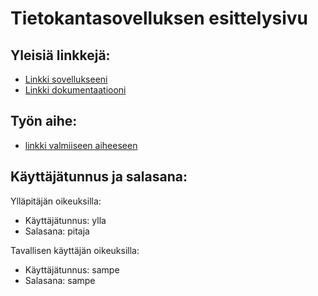 ﻿# Tietokantasovelluksen esittelysivu

## Yleisiä linkkejä:

* [Linkki sovellukseeni](http://spmahlqv.users.cs.helsinki.fi/pokemon-tietokanta)
* [Linkki dokumentaatiooni](https://docs.google.com/document/d/e/2PACX-1vRIAMOKtLvJPCaBZ_0MZdFGC2W3bOECXCLDdi449uBRNvw4ncFMD_5QOrIzRUGPQY-ogcKMrWAfWofW/pub)

## Työn aihe:

* [linkki valmiiseen aiheeseen](http://advancedkittenry.github.io/suunnittelu_ja_tyoymparisto/aiheet/Pokemon-kanta.html) 


## Käyttäjätunnus ja salasana:
Ylläpitäjän oikeuksilla:
* Käyttäjätunnus: ylla
* Salasana: pitaja

Tavallisen käyttäjän oikeuksilla:
* Käyttäjätunnus: sampe
* Salasana: sampe
